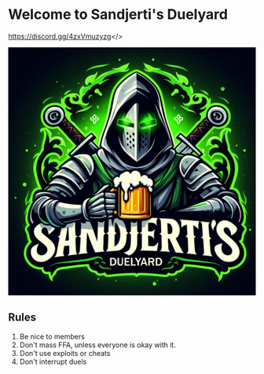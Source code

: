 # Welcome to Sandjerti's Duelyard

<a id="Join our Discord - Apply for VIP on the discord">https://discord.gg/4zxVmuzyzg</>

![Logo](https://raw.githubusercontent.com/sanderpeters/dualyard-mordhau-motd/main/assets/logo.png)

## Rules
1. Be nice to members
2. Don't mass FFA, unless everyone is okay with it. 
3. Don't use exploits or cheats
4. Don't interrupt duels